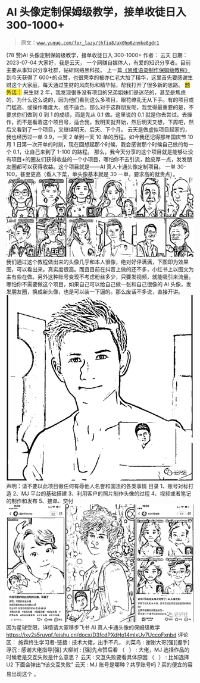 # AI 头像定制保姆级教学，接单收徒日入 300-1000+

> 原文：[`www.yuque.com/for_lazy/thfiu8/ak0hp6znmke8gdr1`](https://www.yuque.com/for_lazy/thfiu8/ak0hp6znmke8gdr1)

<ne-h2 id="d9910f7a" data-lake-id="d9910f7a"><ne-heading-ext><ne-heading-anchor></ne-heading-anchor><ne-heading-fold></ne-heading-fold></ne-heading-ext><ne-heading-content><ne-text id="u63a4099e">(78 赞)AI 头像定制保姆级教学，接单收徒日入 300-1000+</ne-text></ne-heading-content></ne-h2> <ne-p id="u37a841b7" data-lake-id="u37a841b7"><ne-text id="ud04960ea">作者： 云天</ne-text></ne-p> <ne-p id="u1483a1f1" data-lake-id="u1483a1f1"><ne-text id="u0cbeff32">日期：2023-07-04</ne-text></ne-p> <ne-p id="ub3b68abc" data-lake-id="ub3b68abc"><ne-text id="ucb7b8171">大家好，我是云天， 一个网赚自媒体人，有爱的知识分享者。目前主要从事知识分享社群，钻研网络黑科技。</ne-text></ne-p> <ne-p id="u467a1ebc" data-lake-id="u467a1ebc"><ne-text id="u9697046a">上一篇</ne-text>[<ne-text id="u012f226a" ne-bold="true">《思维语录制作保姆级教程》</ne-text>](https://articles.zsxq.com/id_q0s3ai7zpwt1.html)<ne-text id="u912f15ad">到今天获得了 600+的点赞，也很荣幸的被亦仁老大加了精华，这里首先要感谢生财这个大家庭，每天通过生财的风向标和精华帖，帮我打开了很多新的思路。</ne-text></ne-p> <ne-h1 id="92cfe6a2" data-lake-id="92cfe6a2"><ne-heading-ext><ne-heading-anchor></ne-heading-anchor><ne-heading-fold></ne-heading-fold></ne-heading-ext><ne-heading-content><ne-text id="u018b9e73" style="background-color: rgb(255, 233, 40);">题外话：</ne-text></ne-heading-content></ne-h1> <ne-p id="u6965eff4" data-lake-id="u6965eff4"><ne-text id="u7c5fb55a">来生财 2 年，我发现很多没有项目的兄弟姐妹们是迷茫的，甚至是焦虑的，为什么这么说的，因为他们看到这么多项目，眼花缭乱无从下手。有的项目或门槛高、或操作难度大、或不适合。那么对于这群朋友呢，我觉得最重要的是，不要求你们做到 0 到 1 的成绩，而是先从 0.1 做。这里说的 0.1 就是你去尝试，去操作，而不是看着这个项目号，适合我，我明天就开始，然后明天又想，下周吧，然后又看到了一个项目，又继续明天、后天、下个月。</ne-text></ne-p> <ne-p id="u9b8867b8" data-lake-id="u9b8867b8"><ne-text id="ubd28bbf0">云天是做虚拟项目起家的，我也经历过一单 9.9，一天 2 单到一天 10 单的历程。如今我还记得那年国庆节 10 月 1 日第一次开单的时刻，现在回想起那个时候，我会感谢那个时候自己做的每一个 0.1，让自己来到了 1-100 的路程。</ne-text></ne-p> <ne-p id="u1bc3184a" data-lake-id="u1bc3184a"><ne-text id="u8e826f77">那么，我今天分享的这个项目就是能够让没有项目+的圈友们获得收益的一个小项目，哪怕你不去引流，脸皮厚一点，发发朋友圈都可以获得收益。这个项目就是——AI 真人卡通头像定制项目。</ne-text></ne-p> <ne-p id="u48cb582a" data-lake-id="u48cb582a"><ne-text id="ued605e46" ne-bold="true">一单 30-100</ne-text><ne-text id="u46e2f11e">，甚至更高（看人下菜，单头像基本就是 30 一单，要求高的就贵点）。</ne-text></ne-p> <ne-p id="u1c9035e4" data-lake-id="u1c9035e4"><ne-card data-card-name="image" data-card-type="inline" id="uahqB" data-event-boundary="card">![](img/cebdd9a157fe325d9c99527bd3ff3fb2.png)</ne-card></ne-p> <ne-p id="u246aec7d" data-lake-id="u246aec7d"><ne-text id="ua812aac5">我们通过这个教程做出来的头像几乎和本人很像，绝对好评满满，下图即为效果图，可以看出来。真实度很高。而且目前在抖音上做的还不多，小红书上以图文为主有些在做。另外这种账号变现不考虑粉丝多少，只要发视频，就能吸引来流量。</ne-text></ne-p> <ne-p id="ufa82d6f2" data-lake-id="ufa82d6f2"><ne-text id="u3756d555">哪怕你不需要做这个项目，如果自己可以给自己做一张和自己很像的 AI 头像，发发朋友圈，换成新头像，也是可以装一下逼的。那么废话不多说，直接开讲。</ne-text></ne-p> <ne-p id="u7ee57009" data-lake-id="u7ee57009"><ne-card data-card-name="image" data-card-type="inline" id="HLBQE" data-event-boundary="card">![](img/efb341a62bd177e2a2127ca44afc413f.png)</ne-card></ne-p> <ne-p id="u7a0e48df" data-lake-id="u7a0e48df"><ne-text id="uf2cbca99" ne-bold="true">声明：请不要以此项目做任何有辱他人名誉和国法的各类事情</ne-text></ne-p> <ne-h1 id="767fa455" data-lake-id="767fa455"><ne-heading-ext><ne-heading-anchor></ne-heading-anchor><ne-heading-fold></ne-heading-fold></ne-heading-ext><ne-heading-content><ne-text id="uadcf29eb">目录</ne-text></ne-heading-content></ne-h1> <ne-p id="u4a985284" data-lake-id="u4a985284"><ne-text id="u33dc6dae">1、账号对标打造</ne-text></ne-p> <ne-p id="uac4d5d7a" data-lake-id="uac4d5d7a"><ne-text id="uf753ab66">2、MJ 平台的基础搭建</ne-text></ne-p> <ne-p id="u9383d419" data-lake-id="u9383d419"><ne-text id="udace0d36">3、利用客户的照片制作头像的过程</ne-text></ne-p> <ne-p id="u5900e738" data-lake-id="u5900e738"><ne-text id="ued90c524">4、视频或者笔记的制作和发布</ne-text></ne-p> <ne-p id="u59674607" data-lake-id="u59674607"><ne-text id="ucb647f55">5、接单、交付</ne-text></ne-p> <ne-p id="uba5652f3" data-lake-id="uba5652f3"><ne-card data-card-name="image" data-card-type="inline" id="dGrHE" data-event-boundary="card">![](img/680de6f078f9beee777fde30fc5bab89.png)</ne-card></ne-p> <ne-p id="u46e16728" data-lake-id="u46e16728"><ne-text id="ufc9b71a8" ne-bold="true">因为星球受限，</ne-text><ne-text id="u85e1e715" ne-bold="true">详情请大家移步飞书</ne-text></ne-p> <ne-p id="ube143339" data-lake-id="ube143339"><ne-text id="u542175b1">‌⁣⁣⁡‍‬‍⁡‬‌⁣⁤⁣‍⁢⁤‍⁤‌‌‬⁤⁣‬⁤⁡‌‍‌⁣⁣AI 真人卡通头像的保姆级教学</ne-text></ne-p> <ne-p id="u89908c00" data-lake-id="u89908c00">[<ne-text id="u3960d4d2">https://ixy2s5ruvqf.feishu.cn/docx/D3fcdPXdHo14mlxUv7UccoFxnbd</ne-text>](https://ixy2s5ruvqf.feishu.cn/docx/D3fcdPXdHo14mlxUv7UccoFxnbd)</ne-p> <ne-hole id="u9226286e" data-lake-id="u9226286e"><ne-card data-card-name="hr" data-card-type="block" id="vbJQu" data-event-boundary="card"><ne-p id="ua77a4599" data-lake-id="ua77a4599"><ne-text id="uc60b6606">评论区：</ne-text></ne-p> <ne-p id="u90972915" data-lake-id="u90972915"><ne-text id="u8b0fdf33">施霖终生学习者-链接 : 技术大佬，出手不凡，</ne-text> <ne-text id="u25e1e49c">刘菜鸟 : 谢谢大哥[强][握手]</ne-text> <ne-text id="uda44bbc5">浮沉 : 感谢大佬指导[强]</ne-text> <ne-text id="u50f6e051">大柳树 : [强]先点赞后看</ne-text> <ne-text id="u00daa254">（   ） : 大佬，MJ 选择作品的时候老是交互失败是什么意思？</ne-text> <ne-text id="u5a3e009c">云天 : 交互失败要看具体原因</ne-text> <ne-text id="u96929b22">（   ） : 比如选择 U2 下面会弹出"❗该交互失败"</ne-text> <ne-text id="u9aa926e5">云天 : MJ 账号是哪种？共享账号吗？买的便宜的容易出现这个 。</ne-text></ne-p></ne-card></ne-hole>
